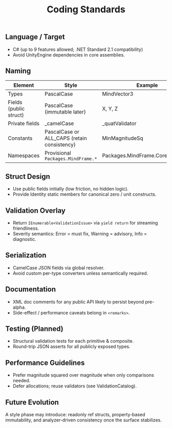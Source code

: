 ﻿---
id: dev-coding-standards
title: Coding Standards
sidebar_label: Coding Standards
sidebar_position: 80
---

## Language / Target
- C# (up to 9 features allowed; .NET Standard 2.1 compatibility)
- Avoid UnityEngine dependencies in core assemblies.

## Naming
| Element | Style | Example |
|---------|-------|---------|
| Types | PascalCase | MindVector3 |
| Fields (public struct) | PascalCase (immutable later) | X, Y, Z |
| Private fields | _camelCase | _quatValidator |
| Constants | PascalCase or ALL_CAPS (retain consistency) | MinMagnitudeSq |
| Namespaces | Provisional `Packages.MindFrame.*` | Packages.MindFrame.Core.Primitives |

## Struct Design
- Use public fields initially (low friction, no hidden logic).
- Provide Identity static members for canonical zero / unit constructs.

## Validation Overlay
- Return `IEnumerable<ValidationIssue>` via `yield return` for streaming friendliness.
- Severity semantics: Error = must fix, Warning = advisory, Info = diagnostic.

## Serialization
- CamelCase JSON fields via global resolver.
- Avoid custom per-type converters unless semantically required.

## Documentation
- XML doc comments for any public API likely to persist beyond pre-alpha.
- Side-effect / performance caveats belong in `<remarks>`.

## Testing (Planned)
- Structural validation tests for each primitive & composite.
- Round-trip JSON asserts for all publicly exposed types.

## Performance Guidelines
- Prefer magnitude squared over magnitude when only comparisons needed.
- Defer allocations; reuse validators (see ValidationCatalog).

## Future Evolution
A style phase may introduce: readonly ref structs, property-based immutability, and analyzer-driven consistency once the surface stabilizes.
